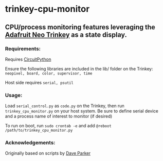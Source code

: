 # trinkey-cpu-monitor
## CPU/process monitoring features leveraging the [Adafruit Neo Trinkey](https://www.adafruit.com/product/4870) as a state display.

### Requirements:
Requires [CircuitPython](https://circuitpython.org/board/neopixel_trinkey_m0/)

Ensure the following libraries are included in the lib/ folder on the Trinkey: `neopixel, board, color, supervisor, time`

Host side requires `serial, psutil`

### Usage:

Load `serial_control.py` as `code.py` on the Trinkey, then run `trinkey_cpu_monitor.py` on your host system.  Be sure to define serial device and a process name of interest to monitor (if desired) 

To run on boot, run `sudo crontab -e` and add `@reboot /path/to/trinkey_cpu_monitor.py`

### Acknowledgements:

Originally based on scripts by [Dave Parker](https://github.com/daveparker/neotrinkey)